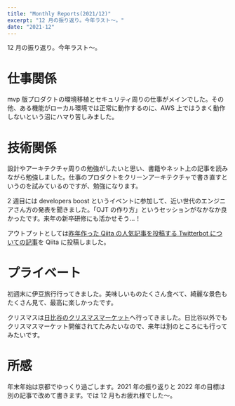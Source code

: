 ```yaml
---
title: "Monthly Reports(2021/12)"
excerpt: "12 月の振り返り。今年ラスト〜。"
date: "2021-12"
---
```


12 月の振り返り。今年ラスト〜。

# 仕事関係

mvp 版プロダクトの環境移植とセキュリティ周りの仕事がメインでした。その他、ある機能がローカル環境では正常に動作するのに、AWS 上ではうまく動作しないという沼にハマり苦しみました。

# 技術関係

設計やアーキテクチャ周りの勉強がしたいと思い、書籍やネット上の記事を読みながら勉強しました。仕事のプロダクトをクリーンアーキテクチャで書き直すというのを試みているのですが、勉強になります。

2 週目には developers boost というイベントに参加して、近い世代のエンジニアさん方の発表を聞きました。「OJT の作り方」というセッションがなかなか良かったです。来年の新卒研修にも活かせそう...！

アウトプットとしては[昨年作った Qiita の人気記事を投稿する Twitterbot についての記事](https://qiita.com/Kazuhiro_Mimaki/items/47ffedf35b0dd944ed8f)を Qiita に投稿しました。

# プライベート

初週末に伊豆旅行行ってきました。美味しいものたくさん食べて、綺麗な景色もたくさん見て、最高に楽しかったです。

クリスマスは[日比谷のクリスマスマーケット](https://tokyochristmas.net/)へ行ってきました。日比谷以外でもクリスマスマーケット開催されてたみたいなので、来年は別のところにも行ってみたいです。

# 所感

年末年始は京都でゆっくり過ごします。2021 年の振り返りと 2022 年の目標は別の記事で改めて書きます。では 12 月もお疲れ様でした〜。
